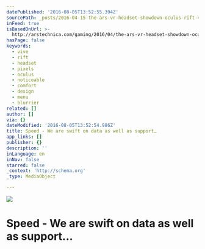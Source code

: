 ```yaml
---
datePublished: '2016-08-05T13:52:55.394Z'
sourcePath: _posts/2016-04-15-the-ars-vr-headset-showdown-oculus-rift-vs-htc-vive.md
inFeed: true
isBasedOnUrl: >-
  http://arstechnica.com/gaming/2016/04/the-ars-vr-headset-showdown-oculus-rift-vs-htc-vive/
hasPage: false
keywords:
  - vive
  - rift
  - headset
  - pixels
  - oculus
  - noticeable
  - comfort
  - design
  - menu
  - blurrier
related: []
author: []
via: {}
dateModified: '2016-08-05T13:52:54.986Z'
title: Speed - We are swift on data as well as support…
app_links: []
publisher: {}
description: ''
inLanguage: en
inNav: false
starred: false
_context: 'http://schema.org'
_type: MediaObject

---
```

![](https://the-grid-user-content.s3-us-west-2.amazonaws.com/b75474ed-45e8-4692-8517-3bea4120d4ea.jpg)

# Speed - We are swift on data as well as support...